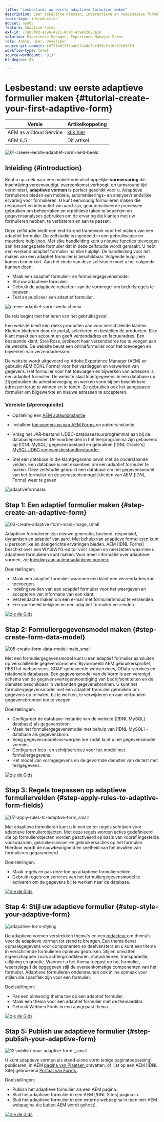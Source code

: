 ```yaml
---
title: "Lesbestand: uw eerste adaptieve formulier maken"
description: Leer zakelijke klassen, interactieve en responsieve formulieren te maken.
topic-tags: introduction
docset: aem65
feature: Adaptive Forms
exl-id: 77a05f83-ac9a-4221-85ac-439e82623a28
solution: Experience Manager, Experience Manager Forms
role: Admin, User, Developer
source-git-commit: f6771bd1338a4e27a48c3efd39efe18e57cb98f9
workflow-type: tm+mt
source-wordcount: '913'
ht-degree: 0%

---
```


# Lesbestand: uw eerste adaptieve formulier maken {#tutorial-create-your-first-adaptive-form}

| Versie | Artikelkoppeling |
| -------- | ---------------------------- |
| AEM as a Cloud Service | [ klik hier ](https://experienceleague.adobe.com/docs/experience-manager-cloud-service/content/forms/adaptive-forms-authoring/authoring-adaptive-forms-foundation-components/create-an-adaptive-form-on-forms-cs/creating-adaptive-form.html) |
| AEM 6,5 | Dit artikel |


![ 01-creeer-eerste-adaptief-vorm-held-beeld ](assets/01-create-first-adaptive-form-hero-image.png)

## Inleiding {#introduction}

Bent u op zoek naar een mobiel-vriendschappelijke **vormervaring** die inschrijving vereenvoudigt, overeenkomst verhoogt, en turnaround tijd vermindert, **adaptieve vormen** is perfect geschikt voor u. Adaptieve formulieren bieden een mobiele, automatiserings- en analysevriendelijke ervaring voor formulieren. U kunt eenvoudig formulieren maken die responsief en interactief van aard zijn, geautomatiseerde processen gebruiken om beheertaken en repetitieve taken te beperken en gegevensanalyses gebruiken om de ervaring die klanten met uw formulieren hebben, te verbeteren en aan te passen.

Deze zelfstudie biedt een end-to-end framework voor het maken van een adaptief formulier. De zelfstudie is ingedeeld in een gebruikscase en meerdere hulplijnen. Met elke handleiding kunt u nieuwe functies toevoegen aan het aangepaste formulier dat in deze zelfstudie wordt gemaakt. U hebt een werkend adaptief formulier na elke hulplijn. De handleiding voor het maken van een adaptief formulier is beschikbaar. Volgende hulplijnen komen binnenkort. Aan het einde van deze zelfstudie moet u het volgende kunnen doen:

* Maak een adaptief formulier- en formuliergegevensmodel.
* Stijl uw adaptieve formulier.
* Gebruik de adaptieve redacteur van de vormregel om bedrijfsregels te bouwen.
* Test en publiceer een adaptief formulier.

![ creeer-adaptief-vorm-werkschema ](assets/create-daptive-form-workflow.png)

De reis begint met het leren van het gebruiksgeval:

Een website biedt een reeks producten aan voor verschillende klanten. Klanten bladeren door de portal, selecteren en bestellen de producten. Elke klant maakt een account en geeft verzendadres en factuuradres. Een bestaande klant, Sara Rose, probeert haar verzendadres toe te voegen aan de website. De website bevat een onlineformulier voor het toevoegen en bijwerken van verzendadressen.

De website wordt uitgevoerd op Adobe Experience Manager (AEM) en gebruikt AEM [!DNL Forms] voor het vastleggen en verwerken van gegevens. Het formulier voor het toevoegen en bijwerken van adressen is een adaptief formulier. De website slaat klantgegevens in een database op. Zij gebruiken de adrestoevoeging en werken vorm bij om beschikbare adressen terug te winnen en te tonen. Ze gebruiken ook het aangepaste formulier om bijgewerkte en nieuwe adressen te accepteren.

### Vereiste {#prerequisite}

* Opstelling een [ AEM auteursinstantie ](https://experienceleague.adobe.com/docs/experience-manager-65/content/implementing/deploying/deploying/deploy.html#author-and-publish-installs)
* Installeer [ toe:voegen-on van AEM Forms ](../../forms/using/installing-configuring-aem-forms-osgi.md) op auteursinstantie.
* Vraag het JAR-bestand (JDBC-databasestuurprogramma) aan bij de databaseprovider. De voorbeelden in het leerprogramma zijn gebaseerd op [!DNL MySQL] gegevensbestand en gebruiken [!DNL Oracle's] [ MySQL JDBC gegevensbestandbestuurder ](https://dev.mysql.com/downloads/connector/j/5.1.html).

* Stel een database in die klantgegevens bevat met de onderstaande velden. Een database is niet essentieel om een adaptief formulier te maken. Deze zelfstudie gebruikt een database om het gegevensmodel van het formulier en de persistentiemogelijkheden van AEM [!DNL Forms] weer te geven.

![ adaptiveformdata ](assets/adaptiveformdata.png)

## Stap 1: Een adaptief formulier maken {#step-create-an-adaptive-form}

![ 03-create-adaptive-form-main-image_small ](assets/03-create-adaptive-form-main-image_small.png)

Adaptieve formulieren zijn nieuwe generatie, boeiend, responsief, dynamisch en adaptief van aard. Met behulp van adaptieve formulieren kunt u persoonlijke en doelgerichte ervaringen bieden. AEM [!DNL Forms] beschikt over een WYSIWYG-editor voor slepen en neerzetten waarmee u adaptieve formulieren kunt maken. Voor meer informatie over adaptieve vormen, zie [ Inleiding aan auteursadaptieve vormen ](../../forms/using/introduction-forms-authoring.md).

Doelstellingen:

* Maak een adaptief formulier waarmee een klant een verzendadres kan toevoegen.
* Indelingsvelden van een adaptief formulier voor het weergeven en accepteren van informatie van een klant.
* Verzendactie maken om een e-mail met formulierinhoud te verzenden.
* Een voorbeeld bekijken en een adaptief formulier verzenden.

[![ zie de Gids ](https://helpx.adobe.com/content/dam/help/en/marketing-cloud/how-to/digital-foundation/_jcr_content/main-pars/image_1250343773/see-the-guide-sm.png) ](create-adaptive-form.md)

## Stap 2: Formuliergegevensmodel maken {#step-create-form-data-model}

![ 05-create-form-data-model-main_small ](assets/05-create-form-data-model-main_small.png)

Met een formuliergegevensmodel kunt u een adaptief formulier aansluiten op verschillende gegevensbronnen. Bijvoorbeeld AEM gebruikersprofiel, RESTful-webservices, SOAP-gebaseerde webservices, OData-services en relationele databases. Een gegevensmodel van de Vorm is een verenigd schema van de gegevensvertegenwoordiging van bedrijfsentiteiten en de diensten beschikbaar in verbonden gegevensbronnen. U kunt het formuliergegevensmodel met een adaptief formulier gebruiken om gegevens op te halen, bij te werken, te verwijderen en aan verbonden gegevensbronnen toe te voegen.

Doelstellingen:

* Configureer de database-instantie van de website ([!DNL MySQL] database) als gegevensbron.
* Maak het formuliergegevensmodel met behulp van [!DNL MySQL] -database als gegevensbron.
* Voeg gegevensmodelvoorwerpen toe zodat kunt u het gegevensmodel vormen.
* Configureer lees- en schrijfservices voor het model met formuliergegevens.
* Het model van vormgegevens en de gevormde diensten van de test met testgegevens.

[![ zie de Gids ](https://helpx.adobe.com/content/dam/help/en/marketing-cloud/how-to/digital-foundation/_jcr_content/main-pars/image_1250343773/see-the-guide-sm.png) ](create-form-data-model.md)

## Stap 3: Regels toepassen op adaptieve formuliervelden {#step-apply-rules-to-adaptive-form-fields}

![ 07-apply-rules-to-adaptive-form_small ](assets/07-apply-rules-to-adaptive-form_small.png)

Met adaptieve formulieren kunt u in een editor regels schrijven voor adaptieve formulierobjecten. Met deze regels worden acties gedefinieerd die op formulierobjecten worden geactiveerd op basis van vooraf ingestelde voorwaarden, gebruikersinvoer en gebruikersacties op het formulier. Hierdoor wordt de nauwkeurigheid en snelheid van het invullen van formulieren gegarandeerd.

Doelstellingen:

* Maak regels en pas deze toe op adaptieve formuliervelden.
* Gebruik regels om services van het formuliergegevensmodel te activeren om de gegevens bij te werken naar de database.

[![ zie de Gids ](https://helpx.adobe.com/content/dam/help/en/marketing-cloud/how-to/digital-foundation/_jcr_content/main-pars/image_1250343773/see-the-guide-sm.png) ](apply-rules-to-adaptive-form-fields.md)

## Stap 4: Stijl uw adaptieve formulier {#step-style-your-adaptive-form}

![ adapative-form-styling ](/help/forms/using/assets/09-style-your-adaptive-form-small.png)

De adaptieve vormen verstrekken thema&#39;s en een [ redacteur ](../../forms/using/themes.md) om thema&#39;s voor de adaptieve vormen tot stand te brengen. Een thema bevat opmaakgegevens voor componenten en deelvensters en u kunt een thema in verschillende formulieren opnieuw gebruiken. Stijlen omvatten eigenschappen zoals achtergrondkleuren, statuskleuren, transparantie, uitlijning en grootte. Wanneer u het thema toepast op het formulier, weerspiegelt de opgegeven stijl de overeenkomstige componenten van het formulier. Adaptieve formulieren ondersteunen ook inline opmaak voor stijlen die specifiek zijn voor een formulier.

Doelstellingen:

* Pas een uitwendig thema toe op een adaptief formulier.
* Maak een thema voor een adaptief formulier met de themaeditor.
* Gebruik Webben Fonts in een aangepast thema.

[![ zie de Gids ](https://helpx.adobe.com/content/dam/help/en/marketing-cloud/how-to/digital-foundation/_jcr_content/main-pars/image_1250343773/see-the-guide-sm.png) ](style-your-adaptive-form.md)

## Stap 5: Publish uw adaptieve formulier {#step-publish-your-adaptive-form}

![ 12-publish-your-adaptive-form-_small ](assets/12-publish-your-adaptive-form-_small.png)

U kunt adaptieve vormen als stand-alone vorm (enige paginatoepassing) publiceren, in AEM [ pagina van Plaatsen ](/help/forms/using/embed-adaptive-form-aem-sites.md) omvatten, of lijst op een AEM [!DNL Site] gebruikend [ Portaal van Forms ](../../forms/using/introduction-publishing-forms.md).

Doelstellingen:

* Publish het adaptieve formulier als een AEM pagina.
* Sluit het adaptieve formulier in een AEM [!DNL Sites] pagina in.
* Sluit het adaptieve formulier in een externe webpagina in (een niet-AEM webpagina die buiten AEM wordt gehost).

[![ zie de Gids ](https://helpx.adobe.com/content/dam/help/en/marketing-cloud/how-to/digital-foundation/_jcr_content/main-pars/image_1250343773/see-the-guide-sm.png) ](publish-your-adaptive-form.md)
